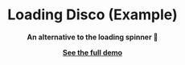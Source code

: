 <h1 align="center">
  Loading Disco (Example)
</h1>

<p align="center">
  <strong>An alternative to the loading spinner 🪩</strong>
</p>

<p align="center">
  <strong><a href="https://joebell.co.uk/blog/loading-images-with-the-blur-down-technique">See the full demo</a></strong><br/>
</p>

<p align="center">
</p>




